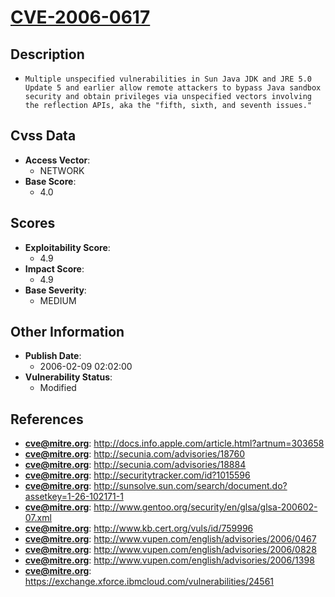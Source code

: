 
# [CVE-2006-0617](http://docs.info.apple.com/article.html?artnum=303658)

## Description

- `Multiple unspecified vulnerabilities in Sun Java JDK and JRE 5.0 Update 5 and earlier allow remote attackers to bypass Java sandbox security and obtain privileges via unspecified vectors involving the reflection APIs, aka the "fifth, sixth, and seventh issues."`

## Cvss Data

- **Access Vector**:
  - NETWORK
- **Base Score**:
  - 4.0

## Scores

- **Exploitability Score**:
  - 4.9
- **Impact Score**:
  - 4.9
- **Base Severity**:
  - MEDIUM

## Other Information

- **Publish Date**:
  - 2006-02-09 02:02:00
- **Vulnerability Status**:
  - Modified

## References

- **cve@mitre.org**: http://docs.info.apple.com/article.html?artnum=303658
- **cve@mitre.org**: http://secunia.com/advisories/18760
- **cve@mitre.org**: http://secunia.com/advisories/18884
- **cve@mitre.org**: http://securitytracker.com/id?1015596
- **cve@mitre.org**: http://sunsolve.sun.com/search/document.do?assetkey=1-26-102171-1
- **cve@mitre.org**: http://www.gentoo.org/security/en/glsa/glsa-200602-07.xml
- **cve@mitre.org**: http://www.kb.cert.org/vuls/id/759996
- **cve@mitre.org**: http://www.vupen.com/english/advisories/2006/0467
- **cve@mitre.org**: http://www.vupen.com/english/advisories/2006/0828
- **cve@mitre.org**: http://www.vupen.com/english/advisories/2006/1398
- **cve@mitre.org**: https://exchange.xforce.ibmcloud.com/vulnerabilities/24561
